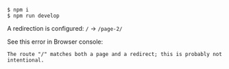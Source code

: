 ```
$ npm i
$ npm run develop
```

A redirection is configured: `/` -> `/page-2/`


See this error in Browser console:

```
The route "/" matches both a page and a redirect; this is probably not intentional.
```